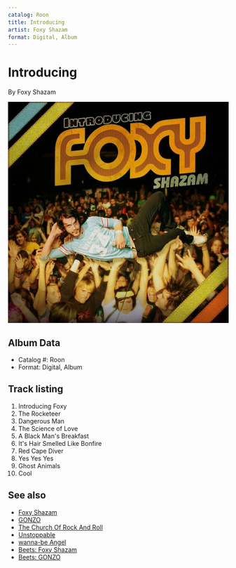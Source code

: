 ```yaml
---
catalog: Roon
title: Introducing
artist: Foxy Shazam
format: Digital, Album
---
```


# Introducing

By Foxy Shazam

![](../../assets/albumcovers/Foxy_Shazam-Introducing.png)

## Album Data

- Catalog #: Roon
- Format: Digital, Album


## Track listing


1. Introducing Foxy
2. The Rocketeer
3. Dangerous Man
4. The Science of Love
5. A Black Man's Breakfast
6. It's Hair Smelled Like Bonfire
7. Red Cape Diver
8. Yes Yes Yes
9. Ghost Animals
10. Cool


## See also

- [Foxy Shazam](Foxy_Shazam.md)
- [GONZO](GONZO.md)
- [The Church Of Rock And Roll](The_Church_Of_Rock_And_Roll.md)
- [Unstoppable](Unstoppable.md)
- [wanna-be Angel](wanna-be_Angel.md)
- [Beets: Foxy Shazam](../../Beets/Foxy_Shazam/Foxy_Shazam.md)
- [Beets: GONZO](../../Beets/Foxy_Shazam/GONZO.md)
